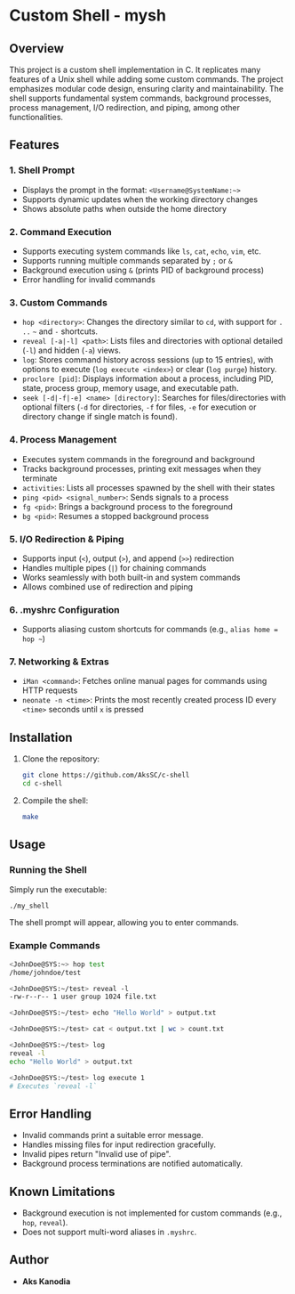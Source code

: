 # Custom Shell - mysh

## Overview
This project is a custom shell implementation in C. It replicates many features of a Unix shell while adding some custom commands. The project emphasizes modular code design, ensuring clarity and maintainability. The shell supports fundamental system commands, background processes, process management, I/O redirection, and piping, among other functionalities.

## Features
### 1. **Shell Prompt**
- Displays the prompt in the format: `<Username@SystemName:~>`
- Supports dynamic updates when the working directory changes
- Shows absolute paths when outside the home directory

### 2. **Command Execution**
- Supports executing system commands like `ls`, `cat`, `echo`, `vim`, etc.
- Supports running multiple commands separated by `;` or `&`
- Background execution using `&` (prints PID of background process)
- Error handling for invalid commands

### 3. **Custom Commands**
- `hop <directory>`: Changes the directory similar to `cd`, with support for `.` `..` `~` and `-` shortcuts.
- `reveal [-a|-l] <path>`: Lists files and directories with optional detailed (`-l`) and hidden (`-a`) views.
- `log`: Stores command history across sessions (up to 15 entries), with options to execute (`log execute <index>`) or clear (`log purge`) history.
- `proclore [pid]`: Displays information about a process, including PID, state, process group, memory usage, and executable path.
- `seek [-d|-f|-e] <name> [directory]`: Searches for files/directories with optional filters (`-d` for directories, `-f` for files, `-e` for execution or directory change if single match is found).

### 4. **Process Management**
- Executes system commands in the foreground and background
- Tracks background processes, printing exit messages when they terminate
- `activities`: Lists all processes spawned by the shell with their states
- `ping <pid> <signal_number>`: Sends signals to a process
- `fg <pid>`: Brings a background process to the foreground
- `bg <pid>`: Resumes a stopped background process

### 5. **I/O Redirection & Piping**
- Supports input (`<`), output (`>`), and append (`>>`) redirection
- Handles multiple pipes (`|`) for chaining commands
- Works seamlessly with both built-in and system commands
- Allows combined use of redirection and piping

### 6. **.myshrc Configuration**
- Supports aliasing custom shortcuts for commands (e.g., `alias home = hop ~`)

### 7. **Networking & Extras**
- `iMan <command>`: Fetches online manual pages for commands using HTTP requests
- `neonate -n <time>`: Prints the most recently created process ID every `<time>` seconds until `x` is pressed

## Installation
1. Clone the repository:
   ```sh
   git clone https://github.com/AksSC/c-shell
   cd c-shell
   ```
2. Compile the shell:
   ```sh
   make
   ```

## Usage
### Running the Shell
Simply run the executable:
```sh
./my_shell
```
The shell prompt will appear, allowing you to enter commands.

### Example Commands
```sh
<JohnDoe@SYS:~> hop test
/home/johndoe/test

<JohnDoe@SYS:~/test> reveal -l
-rw-r--r-- 1 user group 1024 file.txt

<JohnDoe@SYS:~/test> echo "Hello World" > output.txt

<JohnDoe@SYS:~/test> cat < output.txt | wc > count.txt

<JohnDoe@SYS:~/test> log
reveal -l
echo "Hello World" > output.txt

<JohnDoe@SYS:~/test> log execute 1
# Executes `reveal -l`
```

## Error Handling
- Invalid commands print a suitable error message.
- Handles missing files for input redirection gracefully.
- Invalid pipes return "Invalid use of pipe".
- Background process terminations are notified automatically.

## Known Limitations
- Background execution is not implemented for custom commands (e.g., `hop`, `reveal`). 
- Does not support multi-word aliases in `.myshrc`.

## Author
- **Aks Kanodia**
